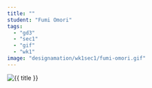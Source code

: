 ```yaml
---
title: ""
student: "Fumi Omori"
tags:
  - "gd3"
  - "sec1"
  - "gif"
  - "wk1"
image: "designamation/wk1sec1/fumi-omori.gif"
---
```


<img src="{{urls.media}}/{{ image }}" alt="{{ title }}"/>

